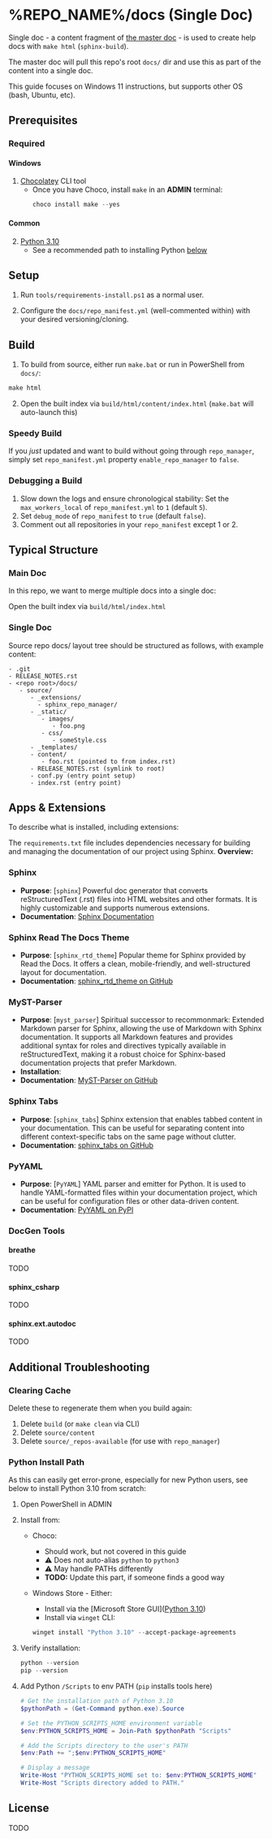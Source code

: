 # %REPO_NAME%/docs (Single Doc)

Single doc - a content fragment of [the master doc](https://source.goxbe.io/Core/xbe_docs) - is used to create help docs with `make html` (`sphinx-build`). 

The master doc will pull this repo's root `docs/` dir and use this as part of the content into a single doc.

This guide focuses on Windows 11 instructions, but supports other OS (bash, Ubuntu, etc).

## Prerequisites

### Required

#### Windows

1. [Chocolatey](https://chocolatey.org/) CLI tool
	- Once you have Choco, install `make` in an **ADMIN** terminal:
		```powershell
		choco install make --yes
		```
		
#### Common

2. [Python 3.10](https://apps.microsoft.com/detail/9pjpw5ldxlz5)
	- See a recommended path to installing Python [below](#python-install-path)

## Setup

1. Run `tools/requirements-install.ps1` as a normal user.

2. Configure the `docs/repo_manifest.yml` (well-commented within) with your desired versioning/cloning.

## Build


1. To build from source, either run `make.bat` or run in PowerShell from `docs/`:

```powershell
make html
```

2. Open the built index via `build/html/content/index.html` (`make.bat` will auto-launch this)

### Speedy Build

If you _just_ updated and want to build without going through `repo_manager`, simply set `repo_manifest.yml` property `enable_repo_manager` to `false`.

### Debugging a Build

1. Slow down the logs and ensure chronological stability: Set the `max_workers_local` of `repo_manifest.yml` to `1` (default `5`).
2. Set `debug_mode` of `repo_manifest` to `true` (default `false`).
3. Comment out all repositories in your `repo_manifest` except 1 or 2.

## Typical Structure

### Main Doc

In this repo, we want to merge multiple docs into a single doc:

Open the built index via `build/html/index.html`

### Single Doc

Source repo docs/  layout tree should be structured as follows, with example content:

```
- .git
- RELEASE_NOTES.rst
- <repo root>/docs/
   - source/
      - _extensions/
	    - sphinx_repo_manager/
      - _static/
         - images/
            - foo.png
         - css/
            - someStyle.css
      - _templates/
      - content/
         - foo.rst (pointed to from index.rst)
      - RELEASE_NOTES.rst (symlink to root)
      - conf.py (entry point setup)
	  - index.rst (entry point)
```

## Apps & Extensions

To describe what is installed, including extensions:

The `requirements.txt` file includes dependencies necessary for building and managing the documentation of our project using Sphinx. **Overview:**

### Sphinx

- **Purpose**: [`sphinx`] Powerful doc generator that converts reStructuredText (.rst) files into HTML websites and other formats. It is highly customizable and supports numerous extensions.
- **Documentation**: [Sphinx Documentation](https://www.sphinx-doc.org/en/master/)

### Sphinx Read The Docs Theme

- **Purpose**: [`sphinx_rtd_theme`] Popular theme for Sphinx provided by Read the Docs. It offers a clean, mobile-friendly, and well-structured layout for documentation.
- **Documentation**: [sphinx_rtd_theme on GitHub](https://github.com/readthedocs/sphinx_rtd_theme)

### MyST-Parser

- **Purpose**: [`myst_parser`] Spiritual successor to recommonmark: Extended Markdown parser for Sphinx, allowing the use of Markdown with Sphinx documentation. It supports all Markdown features and provides additional syntax for roles and directives typically available in reStructuredText, making it a robust choice for Sphinx-based documentation projects that prefer Markdown.
- **Installation**: 
- **Documentation**: [MyST-Parser on GitHub](https://github.com/executablebooks/MyST-Parser)

### Sphinx Tabs

- **Purpose**: [`sphinx_tabs`] Sphinx extension that enables tabbed content in your documentation. This can be useful for separating content into different context-specific tabs on the same page without clutter.
- **Documentation**: [sphinx_tabs on GitHub](https://github.com/djungelorm/sphinx-tabs)

### PyYAML

- **Purpose**: [`PyYAML`] YAML parser and emitter for Python. It is used to handle YAML-formatted files within your documentation project, which can be useful for configuration files or other data-driven content.
- **Documentation**: [PyYAML on PyPI](https://pypi.org/project/PyYAML/)


### DocGen Tools

#### breathe

TODO

#### sphinx_csharp

TODO

#### sphinx.ext.autodoc

TODO

## Additional Troubleshooting

### Clearing Cache

Delete these to regenerate them when you build again:

1. Delete `build` (or `make clean` via CLI)
2. Delete `source/content`
3. Delete `source/_repos-available` (for use with `repo_manager`)

### Python Install Path

As this can easily get error-prone, especially for new Python users, see below to install Python 3.10 from scratch:

1. Open PowerShell in ADMIN
2. Install from:
	- Choco:
		- Should work, but not covered in this guide
		- ⚠️ Does not auto-alias `python` to `python3`
		- ⚠️ May handle PATHs differently
		- **TODO:** Update this part, if someone finds a good way
		
	- Windows Store - Either:
		- Install via the [Microsoft Store GUI]([Python 3.10](https://apps.microsoft.com/detail/9pjpw5ldxlz5))
		- Install via `winget` CLI:
		```powershell
		winget install "Python 3.10" --accept-package-agreements
		```
	
3. Verify installation:
	```powershell
	python --version
	pip --version
	```
	
4. Add Python `/Scripts` to env PATH (`pip` installs tools here)
	```powershell
	# Get the installation path of Python 3.10
	$pythonPath = (Get-Command python.exe).Source

	# Set the PYTHON_SCRIPTS_HOME environment variable
	$env:PYTHON_SCRIPTS_HOME = Join-Path $pythonPath "Scripts"

	# Add the Scripts directory to the user's PATH
	$env:Path += ";$env:PYTHON_SCRIPTS_HOME"

	# Display a message
	Write-Host "PYTHON_SCRIPTS_HOME set to: $env:PYTHON_SCRIPTS_HOME"
	Write-Host "Scripts directory added to PATH."
	```

## License

TODO
